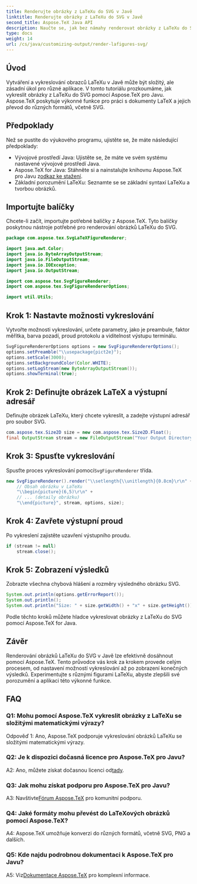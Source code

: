 ```yaml
---
title: Renderujte obrázky z LaTeXu do SVG v Javě
linktitle: Renderujte obrázky z LaTeXu do SVG v Javě
second_title: Aspose.TeX Java API
description: Naučte se, jak bez námahy renderovat obrázky z LaTeXu do SVG v Javě pomocí Aspose.TeX. Postupujte podle tohoto podrobného průvodce pro bezproblémovou integraci.
type: docs
weight: 14
url: /cs/java/customizing-output/render-lafigures-svg/
---
```

## Úvod

Vytváření a vykreslování obrazců LaTeXu v Javě může být složitý, ale zásadní úkol pro různé aplikace. V tomto tutoriálu prozkoumáme, jak vykreslit obrázky z LaTeXu do SVG pomocí Aspose.TeX pro Javu. Aspose.TeX poskytuje výkonné funkce pro práci s dokumenty LaTeX a jejich převod do různých formátů, včetně SVG.

## Předpoklady

Než se pustíte do výukového programu, ujistěte se, že máte následující předpoklady:

- Vývojové prostředí Java: Ujistěte se, že máte ve svém systému nastavené vývojové prostředí Java.
-  Aspose.TeX for Java: Stáhněte si a nainstalujte knihovnu Aspose.TeX pro Javu z[odkaz ke stažení](https://releases.aspose.com/tex/java/).
- Základní porozumění LaTeXu: Seznamte se se základní syntaxí LaTeXu a tvorbou obrázků.

## Importujte balíčky

Chcete-li začít, importujte potřebné balíčky z Aspose.TeX. Tyto balíčky poskytnou nástroje potřebné pro renderování obrázků LaTeXu do SVG.

```java
package com.aspose.tex.SvgLaTeXFigureRenderer;

import java.awt.Color;
import java.io.ByteArrayOutputStream;
import java.io.FileOutputStream;
import java.io.IOException;
import java.io.OutputStream;

import com.aspose.tex.SvgFigureRenderer;
import com.aspose.tex.SvgFigureRendererOptions;

import util.Utils;
```

## Krok 1: Nastavte možnosti vykreslování

Vytvořte možnosti vykreslování, určete parametry, jako je preambule, faktor měřítka, barva pozadí, proud protokolu a viditelnost výstupu terminálu.

```java
SvgFigureRendererOptions options = new SvgFigureRendererOptions();
options.setPreamble("\\usepackage{pict2e}");
options.setScale(3000);
options.setBackgroundColor(Color.WHITE);
options.setLogStream(new ByteArrayOutputStream());
options.showTerminal(true);
```

## Krok 2: Definujte obrázek LaTeX a výstupní adresář

Definujte obrázek LaTeXu, který chcete vykreslit, a zadejte výstupní adresář pro soubor SVG.

```java
com.aspose.tex.Size2D size = new com.aspose.tex.Size2D.Float();
final OutputStream stream = new FileOutputStream("Your Output Directory" + "text-and-formula.svg");
```

## Krok 3: Spusťte vykreslování

 Spusťte proces vykreslování pomocí`SvgFigureRenderer` třída.

```java
new SvgFigureRenderer().render("\\setlength{\\unitlength}{0.8cm}\r\n" +
    // Obsah obrázku v LaTeXu
    "\\begin{picture}(6,5)\r\n" +
    // ... (detaily obrázku)
    "\\end{picture}", stream, options, size);
```

## Krok 4: Zavřete výstupní proud

Po vykreslení zajistěte uzavření výstupního proudu.

```java
if (stream != null)
    stream.close();
```

## Krok 5: Zobrazení výsledků

Zobrazte všechna chybová hlášení a rozměry výsledného obrázku SVG.

```java
System.out.println(options.getErrorReport());
System.out.println();
System.out.println("Size: " + size.getWidth() + "x" + size.getHeight());
```

Podle těchto kroků můžete hladce vykreslovat obrázky z LaTeXu do SVG pomocí Aspose.TeX for Java.

## Závěr

Renderování obrázků LaTeXu do SVG v Javě lze efektivně dosáhnout pomocí Aspose.TeX. Tento průvodce vás krok za krokem provede celým procesem, od nastavení možností vykreslování až po zobrazení konečných výsledků. Experimentujte s různými figurami LaTeXu, abyste zlepšili své porozumění a aplikaci této výkonné funkce.

## FAQ

### Q1: Mohu pomocí Aspose.TeX vykreslit obrázky z LaTeXu se složitými matematickými výrazy?

Odpověď 1: Ano, Aspose.TeX podporuje vykreslování obrázků LaTeXu se složitými matematickými výrazy.

### Q2: Je k dispozici dočasná licence pro Aspose.TeX pro Javu?

 A2: Ano, můžete získat dočasnou licenci od[tady](https://purchase.aspose.com/temporary-license/).

### Q3: Jak mohu získat podporu pro Aspose.TeX pro Javu?

 A3: Navštivte[Fórum Aspose.TeX](https://forum.aspose.com/c/tex/47) pro komunitní podporu.

### Q4: Jaké formáty mohu převést do LaTeXových obrázků pomocí Aspose.TeX?

A4: Aspose.TeX umožňuje konverzi do různých formátů, včetně SVG, PNG a dalších.

### Q5: Kde najdu podrobnou dokumentaci k Aspose.TeX pro Javu?

 A5: Viz[Dokumentace Aspose.TeX](https://reference.aspose.com/tex/java/) pro komplexní informace.